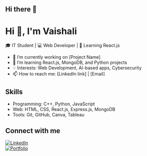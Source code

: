## Hi there 👋

<!--
**vaishalithete/vaishalithete** is a ✨ _special_ ✨ repository because its `README.md` (this file) appears on your GitHub profile.

Here are some ideas to get you started:

- 🔭 I’m currently working on ...
- 🌱 I’m currently learning ...
- 👯 I’m looking to collaborate on ...
- 🤔 I’m looking for help with ...
- 💬 Ask me about ...
- 📫 How to reach me: ...
- 😄 Pronouns: ...
- ⚡ Fun fact: ...
-->

# Hi 👋, I'm Vaishali  
🎓 IT Student | 💻 Web Developer | 🚀 Learning React.js  

- 🔭 I’m currently working on [Project Name]  
- 🌱 I’m learning React.js, MongoDB, and Python projects  
- 💡 Interests: Web Development, AI-based apps, Cybersecurity  
- 📫 How to reach me: [LinkedIn link] | [Email]  

## Skills
- Programming: C++, Python, JavaScript  
- Web: HTML, CSS, React.js, Express.js, MongoDB  
- Tools: Git, GitHub, Canva, Tableau  

## Connect with me  
[![LinkedIn](https://img.shields.io/badge/LinkedIn-blue?style=for-the-badge&logo=linkedin)](Your_Linkedin_Link)  
[![Portfolio](https://img.shields.io/badge/Portfolio-black?style=for-the-badge&logo=github)](Your_Portfolio_Link)  
